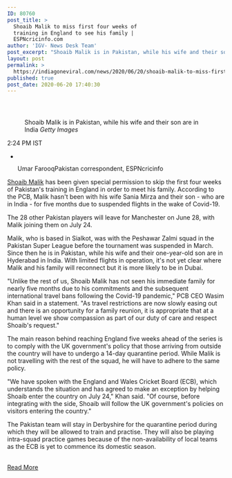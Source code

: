 ```yaml
---
ID: 80760
post_title: >
  Shoaib Malik to miss first four weeks of
  training in England to see his family |
  ESPNcricinfo.com
author: 'IGV- News Desk Team'
post_excerpt: "Shoaib Malik is in Pakistan, while his wife and their son are in India Getty Images2:24 PM ISTUmar FarooqPakistan correspondent, ESPNcricinfo Shoaib Malik has been given special permission to skip the first four weeks of Pakistan's training in England in order to meet his family. According to the PCB, Malik hasn't been with his wife Sania&hellip;"
layout: post
permalink: >
  https://indiagoneviral.com/news/2020/06/20/shoaib-malik-to-miss-first-four-weeks-of-training-in-england-to-see-his-family-espncricinfo-com/80760/india-gone-viral/
published: true
post_date: 2020-06-20 17:40:30
---
```

<div id="section-29337643"><div><div><article data-behavior="story_scroll story_progress" data-id="29337643" data-src="http://www.espncricinfo.com/story/_/id/29337643/shoaib-malik-miss-first-four-weeks-training-england-see-family"><div><header></header><figure><div><picture><source media="(min-width: 376px)" ><source media="(max-width: 375px)" ><img></img></source></source></picture></div><figcaption>Shoaib Malik is in Pakistan, while his wife and their son are in India <cite>Getty Images</cite></figcaption></figure><div><div><p><span data-behavior="date_time" data-date="2020-06-20T08:54:27Z"><span data-dateformat="time1" data-showtimezone="true">2:24 PM IST</span></span></p><ul><li><p><img alt="" src="https://a.espncdn.com/combiner/i?img=/i/cricket/cricinfo/807211_620x607.jpg&w=160&h=160&scale=crop"></img></p><p>Umar Farooq<span>Pakistan correspondent, ESPNcricinfo </span></p></li></ul></div><p><a href="http://www.espncricinfo.com/pakistan/content/player/42657.html">Shoaib Malik</a> has been given special permission to skip the first four weeks of Pakistan's training in England in order to meet his family. According to the PCB, Malik hasn't been with his wife Sania Mirza and their son - who are in India - for five months due to suspended flights in the wake of Covid-19.</p><p>The 28 other Pakistan players will leave for Manchester on June 28, with Malik joining them on July 24.</p><p>Malik, who is based in Sialkot, was with the Peshawar Zalmi squad in the Pakistan Super League before the tournament was suspended in March. Since then he is in Pakistan, while his wife and their one-year-old son are in Hyderabad in India. With limited flights in operation, it's not yet clear where Malik and his family will reconnect but it is more likely to be in Dubai.</p><p>"Unlike the rest of us, Shoaib Malik has not seen his immediate family for nearly five months due to his commitments and the subsequent international travel bans following the Covid-19 pandemic," PCB CEO Wasim Khan said in a statement. "As travel restrictions are now slowly easing out and there is an opportunity for a family reunion, it is appropriate that at a human level we show compassion as part of our duty of care and respect Shoaib's request."</p><p>The main reason behind reaching England five weeks ahead of the series is to comply with the UK government's policy that those arriving from outside the country will have to undergo a 14-day quarantine period. While Malik is not travelling with the rest of the squad, he will have to adhere to the same policy.</p><p>"We have spoken with the England and Wales Cricket Board (ECB), which understands the situation and has agreed to make an exception by helping Shoaib enter the country on July 24," Khan said. "Of course, before integrating with the side, Shoaib will follow the UK government's policies on visitors entering the country."</p><p>The Pakistan team will stay in Derbyshire for the quarantine period during which they will be allowed to train and practise. They will also be playing intra-squad practice games because of the non-availability of local teams as the ECB is yet to commence its domestic season.</p>
</div></div></article></div></div></div><br/><a href="https://www.espncricinfo.com/story/_/id/29337643/shoaib-malik-miss-first-four-weeks-training-england-see-family" class="button purchase" rel="nofollow noopener noreferrer" target="_blank">Read More</a>
